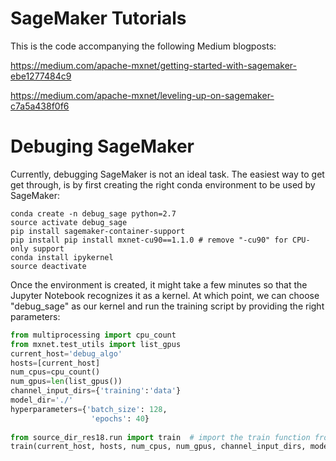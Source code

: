 # SageMaker Tutorials

This is the code accompanying the following Medium blogposts:

https://medium.com/apache-mxnet/getting-started-with-sagemaker-ebe1277484c9

https://medium.com/apache-mxnet/leveling-up-on-sagemaker-c7a5a438f0f6


# Debuging SageMaker

Currently, debugging SageMaker is not an ideal task. The easiest way to get get through, is by first creating the right conda environment to be used by SageMaker:

```
conda create -n debug_sage python=2.7
source activate debug_sage
pip install sagemaker-container-support
pip install pip install mxnet-cu90==1.1.0 # remove "-cu90" for CPU-only support
conda install ipykernel
source deactivate
```

Once the environment is created, it might take a few minutes so that the Jupyter Notebook recognizes it as a kernel. At which point, we can choose "debug_sage" as our kernel and run the training script by providing the right parameters:

```python
from multiprocessing import cpu_count
from mxnet.test_utils import list_gpus
current_host='debug_algo'
hosts=[current_host]
num_cpus=cpu_count()
num_gpus=len(list_gpus())
channel_input_dirs={'training':'data'}
model_dir='./'
hyperparameters={'batch_size': 128, 
                  'epochs': 40}
                  
from source_dir_res18.run import train  # import the train function from the entrypoint that launches the training loop
train(current_host, hosts, num_cpus, num_gpus, channel_input_dirs, model_dir, hyperparameters)

```

